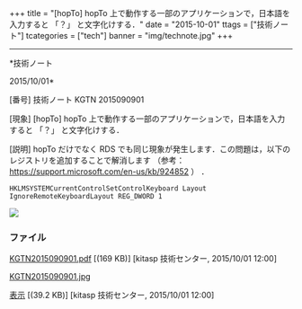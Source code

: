 ﻿+++
title = "[hopTo] hopTo 上で動作する一部のアプリケーションで，日本語を入力すると 「？」 と文字化けする．"
date = "2015-10-01"
ttags = ["技術ノート"]
tcategories = ["tech"]
banner = "img/technote.jpg"
+++

-----------------------------------------------------------------------------------------------------------------------------

*技術ノート

2015/10/01*


[番号]
技術ノート KGTN 2015090901

[現象]
[hopTo] hopTo 上で動作する一部のアプリケーションで，日本語を入力すると
「？」 と文字化けする．

[説明]
hopTo だけでなく RDS
でも同じ現象が発生します．この問題は，以下のレジストリを追加することで解消します
（参考： https://support.microsoft.com/en-us/kb/924852 ） ．

    HKLMSYSTEMCurrentControlSetControlKeyboard Layout
    IgnoreRemoteKeyboardLayout REG_DWORD 1

![](http://techreport.kitasp.net/attachments/download/2268/KGTN2015090901.jpg)


### ファイル

 
 


[KGTN2015090901.pdf](http://techreport.kitasp.net/attachments/download/2267/KGTN2015090901.pdf)
 [(169 KB)] [kitasp 技術センター, 2015/10/01
12:00]

[KGTN2015090901.jpg](http://techreport.kitasp.net/attachments/download/2268/KGTN2015090901.jpg)

[表示](http://techreport.kitasp.net/attachments/2268/KGTN2015090901.jpg "表示")
 [(39.2 KB)] [kitasp 技術センター, 2015/10/01
12:00]


 


 

